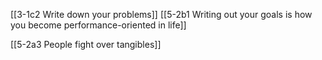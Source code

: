 [[3-1c2 Write down your problems]]
[[5-2b1 Writing out your goals is how you become performance-oriented in life]]

[[5-2a3 People fight over tangibles]]
